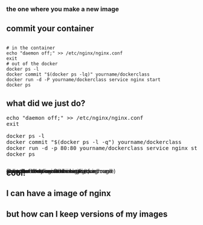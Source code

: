 <section>
<h3>the one where you make a new image</h3>
</section>

<section>
<h2>commit your container</h2>

<pre><code data-trim contenteditable>
# in the container
echo "daemon off;" >> /etc/nginx/nginx.conf
exit
# out of the docker
docker ps -l
docker commit "$(docker ps -lq)" yourname/dockerclass
docker run -d -P yourname/dockerclass service nginx start
docker ps
</code></pre>
</section>

<section>
<h2>what did we just do?</h2>

<pre>
<span data-fragment-index=1 class="fragment highlight-current-green">echo "daemon off;" >> /etc/nginx/nginx.conf</span>
<span data-fragment-index=2 class="fragment highlight-current-green">exit</span>

<span data-fragment-index=3 class="fragment highlight-current-green">docker ps -l</span>
<span data-fragment-index=5 class="fragment highlight-current-green">docker commit</span> "$(docker ps -l <span data-fragment-index=4 class="fragment highlight-current-green">-q</span>") yourname/dockerclass
<span data-fragment-index=7 class="fragment highlight-current-green">docker run <span data-fragment-index=8 class="fragment highlight-current-green">-d</span> -p 80:80 yourname/dockerclass service nginx start</span>
docker ps
</pre>

<div style='position: absolute;'>
<p class="fragment fade-in-then-out" data-fragment-index=1>
make sure that nginx runs in the forground
</p>
</div>
 
<div style='position: absolute;'>
<p class="fragment fade-in-then-out" data-fragment-index=2>
get out of thse container
</p>
</div>

<div style='position: absolute;'>
<p class="fragment fade-in-then-out" data-fragment-index=3>
show the latest created container
</p>
</div>

<div style='position: absolute;'>
<p class="fragment fade-in-then-out" data-fragment-index=4>
only print the sha of the image (quiet mode)
</p>
</div>

<div style='position: absolute;'>
<p class="fragment fade-in-then-out" data-fragment-index=5>
commit a container to make it into a image
</p>
</div>

<div style='position: absolute;'>
<p class="fragment fade-in-then-out" data-fragment-index=7>
run your newly created images
</p>
</div>

<div style='position: absolute;'>
<p class="fragment fade-in-then-out" data-fragment-index=8>
Start the container in the background
</p>
</div>
</section>

<section>
<h2>cool!</h2>
<h2 class="fragment">I can have a image of nginx</h2>
<h2 class="fragment">but how can I keep versions of my images</h2>
</section>

